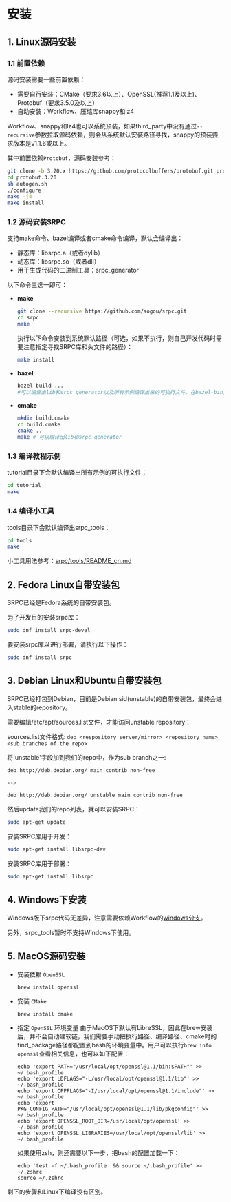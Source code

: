 # 安装

## 1. Linux源码安装

### 1.1 前置依赖

源码安装需要一些前置依赖：
* 需要自行安装：CMake（要求3.6以上）、OpenSSL(推荐1.1及以上)、Protobuf（要求3.5.0及以上）
* 自动安装：Workflow、压缩库snappy和lz4  

Workflow、snappy和lz4也可以系统预装，如果third_party中没有通过`--recursive`参数拉取源码依赖，则会从系统默认安装路径寻找，snappy的预装要求版本是v1.1.6或以上。

其中前置依赖`Protobuf`，源码安装参考：

~~~sh
git clone -b 3.20.x https://github.com/protocolbuffers/protobuf.git protobuf.3.20
cd protobuf.3.20
sh autogen.sh
./configure
make -j4
make install
~~~

### 1.2 源码安装SRPC

支持make命令、bazel编译或者cmake命令编译，默认会编译出：
- 静态库：libsrpc.a（或者dylib）
- 动态库：libsrpc.so（或者dll）
- 用于生成代码的二进制工具：srpc_generator

以下命令三选一即可：

- **make**
   ~~~sh
   git clone --recursive https://github.com/sogou/srpc.git
   cd srpc
   make
   ~~~

   执行以下命令安装到系统默认路径（可选，如果不执行，则自己开发代码时需要注意指定寻找SRPC库和头文件的路径）：
   ~~~sh
   make install
   ~~~

- **bazel**
   ~~~sh
   bazel build ...
   #可以编译出lib和srpc_generator以及所有示例编译出来的可执行文件，在bazel-bin/
   ~~~

- **cmake**
   ~~~sh
   mkdir build.cmake
   cd build.cmake
   cmake ..
   make # 可以编译出lib和srpc_generator
   ~~~

### 1.3 编译教程示例

tutorial目录下会默认编译出所有示例的可执行文件：

~~~sh
cd tutorial
make
~~~

### 1.4 编译小工具

tools目录下会默认编译出srpc_tools：

~~~sh
cd tools
make
~~~

小工具用法参考：[srpc/tools/README_cn.md](srpc/tools/README_cn.md)

## 2. Fedora Linux自带安装包

SRPC已经是Fedora系统的自带安装包。

为了开发目的安装srpc库：
~~~sh
sudo dnf install srpc-devel
~~~

要安装srpc库以进行部署，请执行以下操作：
~~~sh
sudo dnf install srpc
~~~

## 3. Debian Linux和Ubuntu自带安装包

SRPC已经打包到Debian，目前是Debian sid(unstable)的自带安装包，最终会进入stable的repository。

需要编辑/etc/apt/sources.list文件，才能访问unstable repository：

sources.list文件格式: `deb <respository server/mirror> <repository name> <sub branches of the repo>`

将'unstable'字段加到我们的repo中，作为sub branch之一:
~~~~sh
deb http://deb.debian.org/ main contrib non-free 

--> 

deb http://deb.debian.org/ unstable main contrib non-free
~~~~

然后update我们的repo列表，就可以安装SRPC：

~~~~sh
sudo apt-get update
~~~~

安装SRPC库用于开发：

~~~~sh
sudo apt-get install libsrpc-dev
~~~~

安装SRPC库用于部署：

~~~~sh
sudo apt-get install libsrpc
~~~~

## 4. Windows下安装

Windows版下srpc代码无差异，注意需要依赖Workflow的[windows分支](https://github.com/sogou/workflow/tree/windows)。

另外，srpc_tools暂时不支持Windows下使用。

## 5. MacOS源码安装

- 安装依赖 `OpenSSL`
   ```
   brew install openssl
   ```
   
- 安装 `CMake`
   ```
   brew install cmake
   ```

- 指定 `OpenSSL` 环境变量
    由于MacOS下默认有LibreSSL，因此在brew安装后，并不会自动建软链，我们需要手动把执行路径、编译路径、cmake时的find_package路径都配置到bash的环境变量中。用户可以执行`brew info openssl`查看相关信息，也可以如下配置：
   ```
   echo 'export PATH="/usr/local/opt/openssl@1.1/bin:$PATH"' >> ~/.bash_profile
   echo 'export LDFLAGS="-L/usr/local/opt/openssl@1.1/lib"' >> ~/.bash_profile
   echo 'export CPPFLAGS="-I/usr/local/opt/openssl@1.1/include"' >> ~/.bash_profile
   echo 'export PKG_CONFIG_PATH="/usr/local/opt/openssl@1.1/lib/pkgconfig"' >> ~/.bash_profile
   echo 'export OPENSSL_ROOT_DIR=/usr/local/opt/openssl' >> ~/.bash_profile
   echo 'export OPENSSL_LIBRARIES=/usr/local/opt/openssl/lib' >> ~/.bash_profile
   ```
   如果使用zsh，则还需要以下一步，把bash的配置加载一下：
   ```
   echo 'test -f ~/.bash_profile  && source ~/.bash_profile' >> ~/.zshrc
   source ~/.zshrc
   ```
剩下的步骤和Linux下编译没有区别。
